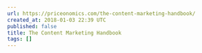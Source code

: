 ```yaml
---
url: https://priceonomics.com/the-content-marketing-handbook/
created_at: 2018-01-03 22:39 UTC
published: false
title: The Content Marketing Handbook
tags: []
---
```



